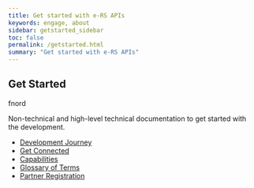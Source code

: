 ```yaml
---
title: Get started with e-RS APIs
keywords: engage, about
sidebar: getstarted_sidebar
toc: false
permalink: /getstarted.html
summary: "Get started with e-RS APIs"
---
```


## Get Started ##

fnord

Non-technical and high-level technical documentation to get started with the development.

* [Development Journey](getstarted_development_journey)
* [Get Connected](getstarted_get_connected)
* [Capabilities](getstarted_capabilities)
* [Glossary of Terms](getstarted_glossary_of_terms)
* [Partner Registration](getstarted_partner_registration)
